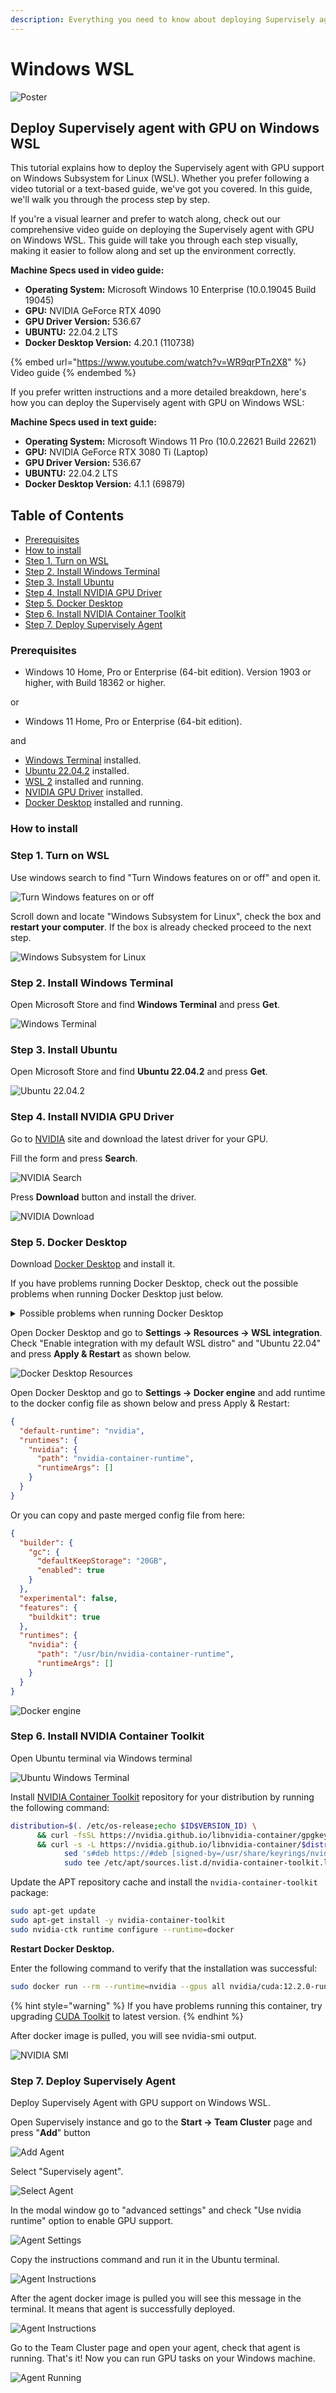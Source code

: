 ```yaml
---
description: Everything you need to know about deploying Supervisely agent on Windows WSL
---
```


# Windows WSL

![Poster](poster.png)

## Deploy Supervisely agent with GPU on Windows WSL

This tutorial explains how to deploy the Supervisely agent with GPU support on Windows Subsystem for Linux (WSL). Whether you prefer following a video tutorial or a text-based guide, we've got you covered. In this guide, we'll walk you through the process step by step.

If you're a visual learner and prefer to watch along, check out our comprehensive video guide on deploying the Supervisely agent with GPU on Windows WSL. This guide will take you through each step visually, making it easier to follow along and set up the environment correctly.

**Machine Specs used in video guide:**

* **Operating System:** Microsoft Windows 10 Enterprise (10.0.19045 Build 19045)
* **GPU:** NVIDIA GeForce RTX 4090
* **GPU Driver Version:** 536.67
* **UBUNTU:** 22.04.2 LTS
* **Docker Desktop Version:** 4.20.1 (110738)

{% embed url="https://www.youtube.com/watch?v=WR9qrPTn2X8" %}
Video guide
{% endembed %}

If you prefer written instructions and a more detailed breakdown, here's how you can deploy the Supervisely agent with GPU on Windows WSL:

**Machine Specs used in text guide:**

* **Operating System:** Microsoft Windows 11 Pro (10.0.22621 Build 22621)
* **GPU:** NVIDIA GeForce RTX 3080 Ti (Laptop)
* **GPU Driver Version:** 536.67
* **UBUNTU:** 22.04.2 LTS
* **Docker Desktop Version:** 4.1.1 (69879)

## Table of Contents

* [Prerequisites](windows-wsl.md#prerequisites)
* [How to install](windows-wsl.md#how-to-install)
* [Step 1. Turn on WSL](windows-wsl.md#step-1.-turn-on-wsl)
* [Step 2. Install Windows Terminal](windows-wsl.md#step-2.-install-windows-terminal)
* [Step 3. Install Ubuntu](windows-wsl.md#step-3.-install-ubuntu)
* [Step 4. Install NVIDIA GPU Driver](windows-wsl.md#step-4.-install-nvidia-gpu-driver)
* [Step 5. Docker Desktop](windows-wsl.md#step-5.-docker-desktop)
* [Step 6. Install NVIDIA Container Toolkit](windows-wsl.md#step-6.-install-nvidia-container-toolkit)
* [Step 7. Deploy Supervisely Agent](windows-wsl.md#step-7.-deploy-supervisely-agent)

### Prerequisites

* Windows 10 Home, Pro or Enterprise (64-bit edition). Version 1903 or higher, with Build 18362 or higher.

or

* Windows 11 Home, Pro or Enterprise (64-bit edition).

and

* [Windows Terminal](https://www.microsoft.com/store/productid/9N0DX20HK701) installed.
* [Ubuntu 22.04.2](https://www.microsoft.com/store/productid/9PN20MSR04DW?ocid=pdpshare) installed.
* [WSL 2](https://docs.microsoft.com/en-us/windows/wsl/install-win10) installed and running.
* [NVIDIA GPU Driver](https://www.nvidia.com/Download/index.aspx?lang=en-us) installed.
* [Docker Desktop](https://www.docker.com/products/docker-desktop) installed and running.

### How to install

### Step 1. Turn on WSL

Use windows search to find "Turn Windows features on or off" and open it.

![Turn Windows features on or off](search-windows-features.png)

Scroll down and locate "Windows Subsystem for Linux", check the box and **restart your computer**. If the box is already checked proceed to the next step.

![Windows Subsystem for Linux](enable-wsl.png)

### Step 2. Install Windows Terminal

Open Microsoft Store and find **Windows Terminal** and press **Get**.

![Windows Terminal](windows-store-terminal.png)

### Step 3. Install Ubuntu

Open Microsoft Store and find **Ubuntu 22.04.2** and press **Get**.

![Ubuntu 22.04.2](ubuntu-microsoft-store.png)

### Step 4. Install NVIDIA GPU Driver

Go to [NVIDIA](https://www.nvidia.com/Download/index.aspx?lang=en-us) site and download the latest driver for your GPU.

Fill the form and press **Search**.

![NVIDIA Search](nvidia-search.png)

Press **Download** button and install the driver.

![NVIDIA Download](nvidia-download.png)

### Step 5. Docker Desktop

Download [Docker Desktop](https://www.docker.com/products/docker-desktop) and install it.

If you have problems running Docker Desktop, check out the possible problems when running Docker Desktop just below.

<details>

<summary>Possible problems when running Docker Desktop</summary>

#### Docker Desktop - WSL Kernel version too low

![Docker Desktop WSL Kernel version too low](docker-wsl-kernel-problem.png)

Open Windows Terminal and run the following command:

```bash
wsl --update
```

#### Docker Desktop Windows Hypervision is not present

![Docker Desktop Windows Hypervisor is not present](docker-hypervisor-problem.png)

Restart you computer and go to BIOS settings and enable Virtualization.

#### Docker Desktop Resources - You don't have any WSL 2 distros installed

![Docker Desktop Resources - You don't have any WSL 2 distros installed](docker-resources-problem.png)

In this case you need to update your WSL distro to version 2.

Open Windows Terminal and run the following commands:

1. Get name of your WSL distro

```bash
wsl -l -v
```

Output:

```
  NAME                   STATE           VERSION
* Ubuntu-22.04           Running         1
  docker-desktop-data    Running         2
  docker-desktop         Running         2
```

2. Update your WSL distribution to version 2

```bash
wsl --set-version Ubuntu-22.04 2
```

Output:

```
Conversion in progress, this may take a few minutes.
The operation completed successfully.
```

3. Set default WSL version to 2

```bash
wsl --set-default-version 2
```

Output:

```
The operation completed successfully.
```

</details>

Open Docker Desktop and go to **Settings -> Resources -> WSL integration**. Check "Enable integration with my default WSL distro" and "Ubuntu 22.04" and press **Apply & Restart** as shown below.

![Docker Desktop Resources](docker-resources.png)

Open Docker Desktop and go to **Settings -> Docker engine** and add runtime to the docker config file as shown below and press Apply & Restart:

```json
{
  "default-runtime": "nvidia",
  "runtimes": {
    "nvidia": {
      "path": "nvidia-container-runtime",
      "runtimeArgs": []
    }
  }
}
```

Or you can copy and paste merged config file from here:

```json
{
  "builder": {
    "gc": {
      "defaultKeepStorage": "20GB",
      "enabled": true
    }
  },
  "experimental": false,
  "features": {
    "buildkit": true
  },
  "runtimes": {
    "nvidia": {
      "path": "/usr/bin/nvidia-container-runtime",
      "runtimeArgs": []
    }
  }
}
```

![Docker engine](docker-engine.png)

### Step 6. Install NVIDIA Container Toolkit

Open Ubuntu terminal via Windows terminal

![Ubuntu Windows Terminal](nvidia-w-terminal.png)

Install [NVIDIA Container Toolkit](https://docs.nvidia.com/datacenter/cloud-native/container-toolkit/latest/install-guide.html#step-1-install-nvidia-container-toolkit) repository for your distribution by running the following command:

```bash
distribution=$(. /etc/os-release;echo $ID$VERSION_ID) \
      && curl -fsSL https://nvidia.github.io/libnvidia-container/gpgkey | sudo gpg --dearmor -o /usr/share/keyrings/nvidia-container-toolkit-keyring.gpg \
      && curl -s -L https://nvidia.github.io/libnvidia-container/$distribution/libnvidia-container.list | \
            sed 's#deb https://#deb [signed-by=/usr/share/keyrings/nvidia-container-toolkit-keyring.gpg] https://#g' | \
            sudo tee /etc/apt/sources.list.d/nvidia-container-toolkit.list
```

Update the APT repository cache and install the `nvidia-container-toolkit` package:

```bash
sudo apt-get update
sudo apt-get install -y nvidia-container-toolkit
sudo nvidia-ctk runtime configure --runtime=docker
```

**Restart Docker Desktop.**

Enter the following command to verify that the installation was successful:

```bash
sudo docker run --rm --runtime=nvidia --gpus all nvidia/cuda:12.2.0-runtime-ubuntu22.04 nvidia-smi
```

{% hint style="warning" %}
If you have problems running this container, try upgrading [CUDA Toolkit](https://developer.nvidia.com/cuda-downloads) to latest version.
{% endhint %}

After docker image is pulled, you will see nvidia-smi output.

![NVIDIA SMI](nvidia-smi.png)

### Step 7. Deploy Supervisely Agent

Deploy Supervisely Agent with GPU support on Windows WSL.

Open Supervisely instance and go to the **Start -> Team Cluster** page and press "**Add**" button

![Add Agent](supervisely-agent-add.png)

Select "Supervisely agent".

![Select Agent](supervisely-agent-select.png)

In the modal window go to "advanced settings" and check "Use nvidia runtime" option to enable GPU support.

![Agent Settings](supervisely-agent-settings.png)

Copy the instructions command and run it in the Ubuntu terminal.

![Agent Instructions](supervisely-agent-paste.png)

After the agent docker image is pulled you will see this message in the terminal. It means that agent is successfully deployed.

![Agent Instructions](supervisely-agent-finish.png)

Go to the Team Cluster page and open your agent, check that agent is running. That's it! Now you can run GPU tasks on your Windows machine.

![Agent Running](supervisely-agent-ready.png)
